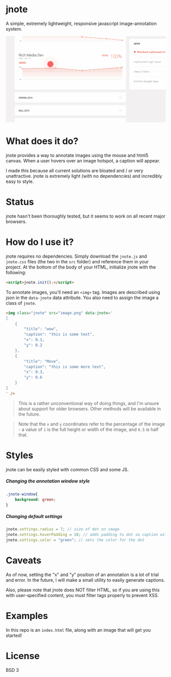 jnote 
======

A simple, extremely lightweight, responsive javascript image-annotation system.

![](repo/example.gif)


What does it do?
======

jnote provides a way to annotate images using the mouse and html5 canvas.  When a user hovers over an image hotspot, a caption will appear.

I made this because all current solutions are bloated and / or very unattractive.  jnote is extremely light (with no dependencies) and incredibly easy to style.

Status
======
jnote hasn't been thoroughly tested, but it seems to work on all recent major browsers.

How do I use it?
======

jnote requires no dependencies.  Simply download the `jnote.js` and `jnote.css` files (the two in the `src` folder) and reference them in your project.
At the bottom of the body of your HTML, initialize jnote with the following:

```html
<script>jnote.init();</script>
```

To annotate images, you'll need an `<img>` tag.  Images are described using json in the `data-jnote` data attribute.
You also need to assign the image a class of `jnote`.
```html
<img class="jnote" src="image.png" data-jnote='
[
    {
        "title": "wow",
        "caption": "this is some text",
        "x": 0.1,
        "y": 0.2
    },
    {
        "title": "Move",
        "caption": "this is some more text",
        "x": 0.3,
        "y": 0.6
    }
]
' />
```

> This is a rather unconventional way of doing things, and I'm unsure about support for older browsers.  Other
methods will be available in the future.

> Note that the `x` and `y` coordinates refer to the percentage of the image - a value of `1` is the full
height or width of the image, and `0.5` is half that.

Styles
======
jnote can be easily styled with common CSS and some JS.

##### Changing the annotation window style

```css
.jnote-window{
    background: green;
}
```

##### Changing default settings

```js
jnote.settings.radius = 7; // size of dot on image
jnote.settings.hoverPadding = 10; // adds padding to dot so caption will appear even when user isn't completely accurate
jnote.settings.color = "green"; // sets the color for the dot
```

Caveats
======
As of now, setting the "x" and "y" position of an annotation is a lot of trial and error.  In the future, I will make a small utility
to easily generate captions. 

Also, please note that jnote does NOT filter HTML, so if you are using this with user-specified content, you must filter
tags properly to prevent XSS.


Examples
======
In this repo is an `index.html` file, along with an image that will get you started!

License
======
BSD 3
